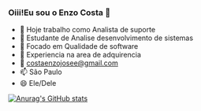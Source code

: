 ### Oiii!Eu sou o Enzo Costa 👋



- 🔭 Hoje trabalho como Analista de suporte 
- 🌱 Estudante de Analise desenvolvimento de sistemas
- 👯 Focado em Qualidade de software
- 🤔 Experiencia na area de adquirencia
- 💬 costaenzojosee@gmail.com
- 📫 São Paulo
- 😄 Ele/Dele

<div align="center">
  <a href="https://github.com/enzocossst">
</div>

![Anurag's GitHub stats](https://github-readme-stats.vercel.app/api?username=enzocossst&show_icons=true&theme=tokyonight)

